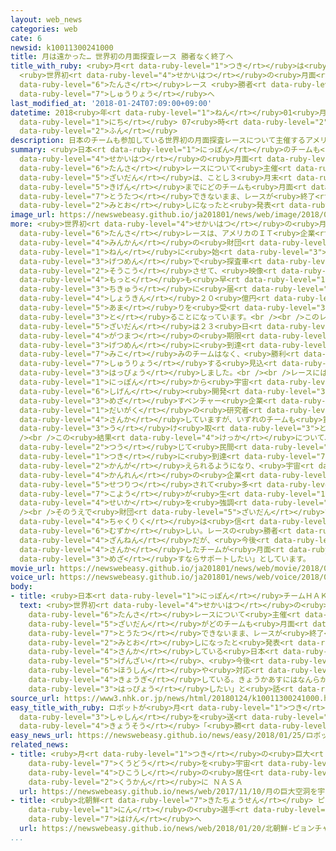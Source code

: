 ```yaml
---
layout: web_news
categories: web
cate: 6
newsid: k10011300241000
title: 月は遠かった… 世界初の月面探査レース 勝者なく終了へ
title_with_ruby: <ruby>月<rt data-ruby-level="1">つき</rt></ruby>は<ruby>遠<rt data-ruby-level="2">とお</rt></ruby>かった…
  <ruby>世界初<rt data-ruby-level="4">せかいはつ</rt></ruby>の<ruby>月面<rt data-ruby-level="3">げつめん</rt></ruby><ruby>探査<rt
  data-ruby-level="6">たんさ</rt></ruby>レース <ruby>勝者<rt data-ruby-level="3">しょうしゃ</rt></ruby>なく<ruby>終了<rt
  data-ruby-level="7">しゅうりょう</rt></ruby>へ
last_modified_at: '2018-01-24T07:09:00+09:00'
datetime: 2018<ruby>年<rt data-ruby-level="1">ねん</rt></ruby>01<ruby>月<rt data-ruby-level="1">がつ</rt></ruby>24<ruby>日<rt
  data-ruby-level="1">にち</rt></ruby> 07<ruby>時<rt data-ruby-level="2">じ</rt></ruby>09<ruby>分<rt
  data-ruby-level="2">ふん</rt></ruby>
description: 日本のチームも参加している世界初の月面探査レースについて主催するアメリカの財団は、ことし３月末の期限までにどのチームも月面に到達できないまま、レースが終了する見通しになったと発表しました。
summary: <ruby>日本<rt data-ruby-level="1">にっぽん</rt></ruby>のチームも<ruby>参加<rt data-ruby-level="4">さんか</rt></ruby>している<ruby>世界初<rt
  data-ruby-level="4">せかいはつ</rt></ruby>の<ruby>月面<rt data-ruby-level="3">げつめん</rt></ruby><ruby>探査<rt
  data-ruby-level="6">たんさ</rt></ruby>レースについて<ruby>主催<rt data-ruby-level="7">しゅさい</rt></ruby>するアメリカの<ruby>財団<rt
  data-ruby-level="5">ざいだん</rt></ruby>は、ことし３<ruby>月末<rt data-ruby-level="4">がつまつ</rt></ruby>の<ruby>期限<rt
  data-ruby-level="5">きげん</rt></ruby>までにどのチームも<ruby>月面<rt data-ruby-level="3">げつめん</rt></ruby>に<ruby>到達<rt
  data-ruby-level="7">とうたつ</rt></ruby>できないまま、レースが<ruby>終了<rt data-ruby-level="7">しゅうりょう</rt></ruby>する<ruby>見通<rt
  data-ruby-level="2">みとお</rt></ruby>しになったと<ruby>発表<rt data-ruby-level="3">はっぴょう</rt></ruby>しました。
image_url: https://newswebeasy.github.io/ja201801/news/web/image/2018/01/24/K10011300241_1801240707_1801240709_01_02.jpg
more: <ruby>世界初<rt data-ruby-level="4">せかいはつ</rt></ruby>の<ruby>月面<rt data-ruby-level="3">げつめん</rt></ruby><ruby>探査<rt
  data-ruby-level="6">たんさ</rt></ruby>レースは、アメリカのＩＴ<ruby>企業<rt data-ruby-level="7">きぎょう</rt></ruby>グーグルと<ruby>民間<rt
  data-ruby-level="4">みんかん</rt></ruby>の<ruby>財団<rt data-ruby-level="5">ざいだん</rt></ruby>が２００７<ruby>年<rt
  data-ruby-level="1">ねん</rt></ruby>に<ruby>始<rt data-ruby-level="3">はじ</rt></ruby>め、<ruby>月面<rt
  data-ruby-level="3">げつめん</rt></ruby>で<ruby>探査車<rt data-ruby-level="6">たんさしゃ</rt></ruby>を<ruby>走行<rt
  data-ruby-level="2">そうこう</rt></ruby>させて、<ruby>映像<rt data-ruby-level="6">えいぞう</rt></ruby>を<ruby>最<rt
  data-ruby-level="4">もっと</rt></ruby>も<ruby>早<rt data-ruby-level="1">はや</rt></ruby>く<ruby>地球<rt
  data-ruby-level="3">ちきゅう</rt></ruby>に<ruby>届<rt data-ruby-level="6">とど</rt></ruby>けたチームが<ruby>賞金<rt
  data-ruby-level="4">しょうきん</rt></ruby>２０<ruby>億円<rt data-ruby-level="4">おくえん</rt></ruby><ruby>余<rt
  data-ruby-level="5">あま</rt></ruby>りを<ruby>受<rt data-ruby-level="3">う</rt></ruby>け<ruby>取<rt
  data-ruby-level="3">と</rt></ruby>ることになっています。<br /><br />このレースについて、<ruby>主催<rt data-ruby-level="7">しゅさい</rt></ruby>する<ruby>財団<rt
  data-ruby-level="5">ざいだん</rt></ruby>は２３<ruby>日<rt data-ruby-level="1">にち</rt></ruby>、ことし３<ruby>月末<rt
  data-ruby-level="4">がつまつ</rt></ruby>の<ruby>期限<rt data-ruby-level="5">きげん</rt></ruby>までに<ruby>月面<rt
  data-ruby-level="3">げつめん</rt></ruby>に<ruby>到達<rt data-ruby-level="7">とうたつ</rt></ruby>する<ruby>見込<rt
  data-ruby-level="7">みこ</rt></ruby>みのチームはなく、<ruby>勝利<rt data-ruby-level="4">しょうり</rt></ruby>チームがないまま、<ruby>終了<rt
  data-ruby-level="7">しゅうりょう</rt></ruby>する<ruby>見込<rt data-ruby-level="7">みこ</rt></ruby>みになったと<ruby>発表<rt
  data-ruby-level="3">はっぴょう</rt></ruby>しました。<br /><br />レースには<ruby>現在<rt data-ruby-level="5">げんざい</rt></ruby>、<ruby>日本<rt
  data-ruby-level="1">にっぽん</rt></ruby>から<ruby>宇宙<rt data-ruby-level="6">うちゅう</rt></ruby>での<ruby>資源<rt
  data-ruby-level="6">しげん</rt></ruby><ruby>開発<rt data-ruby-level="3">かいはつ</rt></ruby>を<ruby>目指<rt
  data-ruby-level="3">めざ</rt></ruby>すベンチャー<ruby>企業<rt data-ruby-level="7">きぎょう</rt></ruby>や<ruby>大学<rt
  data-ruby-level="1">だいがく</rt></ruby>の<ruby>研究者<rt data-ruby-level="3">けんきゅうしゃ</rt></ruby>などでつくるチーム「ＨＡＫＵＴＯ」のほか、アメリカやイスラエルなどのチームが<ruby>参加<rt
  data-ruby-level="4">さんか</rt></ruby>していますが、いずれのチームも<ruby>賞金<rt data-ruby-level="4">しょうきん</rt></ruby>は<ruby>受<rt
  data-ruby-level="3">う</rt></ruby>け<ruby>取<rt data-ruby-level="3">と</rt></ruby>れないということです。<br
  /><br />この<ruby>結果<rt data-ruby-level="4">けっか</rt></ruby>について、<ruby>財団<rt data-ruby-level="5">ざいだん</rt></ruby>は、レースを<ruby>通<rt
  data-ruby-level="2">つう</rt></ruby>じて<ruby>民間<rt data-ruby-level="4">みんかん</rt></ruby>でも<ruby>月<rt
  data-ruby-level="1">つき</rt></ruby>に<ruby>到達<rt data-ruby-level="7">とうたつ</rt></ruby>できると<ruby>考<rt
  data-ruby-level="2">かんが</rt></ruby>えられるようになり、<ruby>宇宙<rt data-ruby-level="6">うちゅう</rt></ruby><ruby>関連<rt
  data-ruby-level="4">かんれん</rt></ruby>の<ruby>企業<rt data-ruby-level="7">きぎょう</rt></ruby>が<ruby>設立<rt
  data-ruby-level="5">せつりつ</rt></ruby>されて<ruby>多<rt data-ruby-level="2">おお</rt></ruby>くの<ruby>雇用<rt
  data-ruby-level="7">こよう</rt></ruby>が<ruby>生<rt data-ruby-level="1">う</rt></ruby>まれたなどと<ruby>成果<rt
  data-ruby-level="4">せいか</rt></ruby>を<ruby>強調<rt data-ruby-level="3">きょうちょう</rt></ruby>しています。<br
  /><br />そのうえで<ruby>財団<rt data-ruby-level="5">ざいだん</rt></ruby>では、「<ruby>月面<rt data-ruby-level="3">げつめん</rt></ruby>への<ruby>着陸<rt
  data-ruby-level="4">ちゃくりく</rt></ruby>は<ruby>信<rt data-ruby-level="4">しん</rt></ruby>じがたいほど<ruby>難<rt
  data-ruby-level="6">むずか</rt></ruby>しい。レースの<ruby>勝者<rt data-ruby-level="3">しょうしゃ</rt></ruby>がいないのは<ruby>残念<rt
  data-ruby-level="4">ざんねん</rt></ruby>だが、<ruby>今後<rt data-ruby-level="2">こんご</rt></ruby>、<ruby>参加<rt
  data-ruby-level="4">さんか</rt></ruby>したチームが<ruby>月面<rt data-ruby-level="3">げつめん</rt></ruby>を<ruby>目指<rt
  data-ruby-level="3">めざ</rt></ruby>すならサポートしたい」としています。
movie_url: https://newswebeasy.github.io/ja201801/news/web/movie/2018/01/24/k10011300241_201801241007_201801241010.mp4
voice_url: https://newswebeasy.github.io/ja201801/news/web/voice/2018/01/24/k10011300241_201801241007_201801241010.mp3
body:
- title: <ruby>日本<rt data-ruby-level="1">にっぽん</rt></ruby>チームＨＡＫＵＴＯは
  text: <ruby>世界初<rt data-ruby-level="4">せかいはつ</rt></ruby>の<ruby>月面<rt data-ruby-level="3">げつめん</rt></ruby><ruby>探査<rt
    data-ruby-level="6">たんさ</rt></ruby>レースについて<ruby>主催<rt data-ruby-level="7">しゅさい</rt></ruby>するアメリカの<ruby>財団<rt
    data-ruby-level="5">ざいだん</rt></ruby>がどのチームも<ruby>月面<rt data-ruby-level="3">げつめん</rt></ruby>に<ruby>到達<rt
    data-ruby-level="7">とうたつ</rt></ruby>できないまま、レースが<ruby>終了<rt data-ruby-level="7">しゅうりょう</rt></ruby>する<ruby>見通<rt
    data-ruby-level="2">みとお</rt></ruby>しになったと<ruby>発表<rt data-ruby-level="3">はっぴょう</rt></ruby>したことについて、レースに<ruby>参加<rt
    data-ruby-level="4">さんか</rt></ruby>している<ruby>日本<rt data-ruby-level="1">にっぽん</rt></ruby>のチームＨＡＫＵＴＯは「<ruby>現在<rt
    data-ruby-level="5">げんざい</rt></ruby>、<ruby>今後<rt data-ruby-level="2">こんご</rt></ruby>の<ruby>方針<rt
    data-ruby-level="6">ほうしん</rt></ruby>や<ruby>対応<rt data-ruby-level="5">たいおう</rt></ruby>について<ruby>協議<rt
    data-ruby-level="4">きょうぎ</rt></ruby>している。きょうかあすにはなんらかの<ruby>形<rt data-ruby-level="2">かたち</rt></ruby>で<ruby>発表<rt
    data-ruby-level="3">はっぴょう</rt></ruby>したい」と<ruby>話<rt data-ruby-level="2">はな</rt></ruby>しています。
source_url: https://www3.nhk.or.jp/news/html/20180124/k10011300241000.html
easy_title_with_ruby: ロボットが<ruby>月<rt data-ruby-level="1">つき</rt></ruby>から<ruby>写真<rt
  data-ruby-level="3">しゃしん</rt></ruby>を<ruby>送<rt data-ruby-level="3">おく</rt></ruby>る<ruby>競争<rt
  data-ruby-level="4">きょうそう</rt></ruby>「<ruby>勝<rt data-ruby-level="3">か</rt></ruby>つチームはなさそう」
easy_news_url: https://newswebeasy.github.io/news/easy/2018/01/25/ロボットが月から写真を送る競争勝つチームはなさそう
related_news:
- title: <ruby>月<rt data-ruby-level="1">つき</rt></ruby>の<ruby>巨大<rt data-ruby-level="7">きょだい</rt></ruby><ruby>空洞<rt
    data-ruby-level="7">くうどう</rt></ruby>を<ruby>宇宙<rt data-ruby-level="6">うちゅう</rt></ruby><ruby>飛行士<rt
    data-ruby-level="4">ひこうし</rt></ruby>の<ruby>居住<rt data-ruby-level="5">きょじゅう</rt></ruby><ruby>空間<rt
    data-ruby-level="2">くうかん</rt></ruby>に ＮＡＳＡ
  url: https://newswebeasy.github.io/news/web/2017/11/10/月の巨大空洞を宇宙飛行士の居住空間に-NASA
- title: <ruby>北朝鮮<rt data-ruby-level="7">きたちょうせん</rt></ruby> ピョンチャン<ruby>五輪<rt data-ruby-level="4">ごりん</rt></ruby>に22<ruby>人<rt
    data-ruby-level="1">にん</rt></ruby>の<ruby>選手<rt data-ruby-level="4">せんしゅ</rt></ruby>を<ruby>派遣<rt
    data-ruby-level="7">はけん</rt></ruby>へ
  url: https://newswebeasy.github.io/news/web/2018/01/20/北朝鮮-ピョンチャン五輪に22人の選手を派遣へ
...
```


